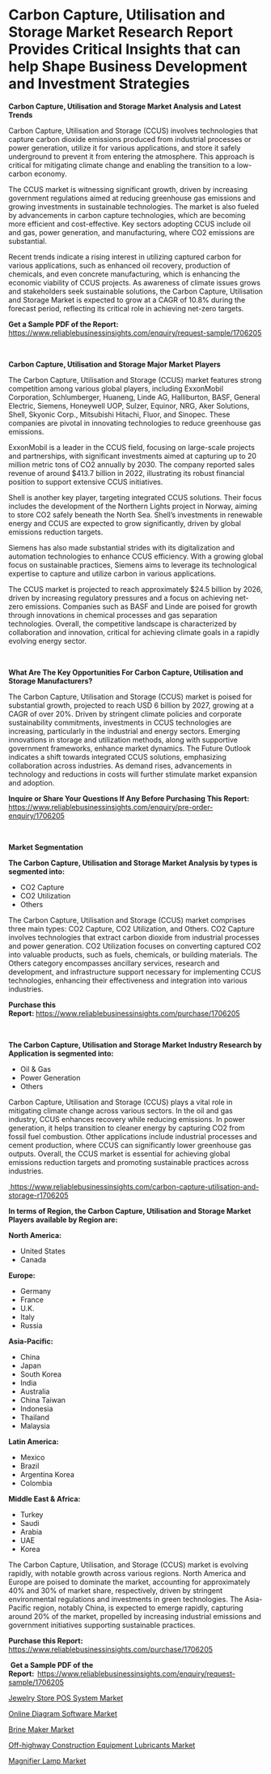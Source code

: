 <p><h1>Carbon Capture, Utilisation and Storage Market Research Report Provides Critical Insights that can help Shape Business Development and Investment Strategies</h1></p><p><strong>Carbon Capture, Utilisation and Storage Market Analysis and Latest Trends</strong></p>
<p><p>Carbon Capture, Utilisation and Storage (CCUS) involves technologies that capture carbon dioxide emissions produced from industrial processes or power generation, utilize it for various applications, and store it safely underground to prevent it from entering the atmosphere. This approach is critical for mitigating climate change and enabling the transition to a low-carbon economy.</p><p>The CCUS market is witnessing significant growth, driven by increasing government regulations aimed at reducing greenhouse gas emissions and growing investments in sustainable technologies. The market is also fueled by advancements in carbon capture technologies, which are becoming more efficient and cost-effective. Key sectors adopting CCUS include oil and gas, power generation, and manufacturing, where CO2 emissions are substantial. </p><p>Recent trends indicate a rising interest in utilizing captured carbon for various applications, such as enhanced oil recovery, production of chemicals, and even concrete manufacturing, which is enhancing the economic viability of CCUS projects. As awareness of climate issues grows and stakeholders seek sustainable solutions, the Carbon Capture, Utilisation and Storage Market is expected to grow at a CAGR of 10.8% during the forecast period, reflecting its critical role in achieving net-zero targets.</p></p>
<p><strong>Get a Sample PDF of the Report:&nbsp;</strong> <a href="https://www.reliablebusinessinsights.com/enquiry/request-sample/1706205?utm_campaign=1138&utm_medium=2&utm_source=Github&utm_content=ia&utm_term=21102024&utm_id=carbon-capture-utilisation-and-storage">https://www.reliablebusinessinsights.com/enquiry/request-sample/1706205</a></p>
<p>&nbsp;</p>
<p><strong>Carbon Capture, Utilisation and Storage Major Market Players</strong></p>
<p><p>The Carbon Capture, Utilisation and Storage (CCUS) market features strong competition among various global players, including ExxonMobil Corporation, Schlumberger, Huaneng, Linde AG, Halliburton, BASF, General Electric, Siemens, Honeywell UOP, Sulzer, Equinor, NRG, Aker Solutions, Shell, Skyonic Corp., Mitsubishi Hitachi, Fluor, and Sinopec. These companies are pivotal in innovating technologies to reduce greenhouse gas emissions.</p><p>ExxonMobil is a leader in the CCUS field, focusing on large-scale projects and partnerships, with significant investments aimed at capturing up to 20 million metric tons of CO2 annually by 2030. The company reported sales revenue of around $413.7 billion in 2022, illustrating its robust financial position to support extensive CCUS initiatives.</p><p>Shell is another key player, targeting integrated CCUS solutions. Their focus includes the development of the Northern Lights project in Norway, aiming to store CO2 safely beneath the North Sea. Shell’s investments in renewable energy and CCUS are expected to grow significantly, driven by global emissions reduction targets.</p><p>Siemens has also made substantial strides with its digitalization and automation technologies to enhance CCUS efficiency. With a growing global focus on sustainable practices, Siemens aims to leverage its technological expertise to capture and utilize carbon in various applications.</p><p>The CCUS market is projected to reach approximately $24.5 billion by 2026, driven by increasing regulatory pressures and a focus on achieving net-zero emissions. Companies such as BASF and Linde are poised for growth through innovations in chemical processes and gas separation technologies. Overall, the competitive landscape is characterized by collaboration and innovation, critical for achieving climate goals in a rapidly evolving energy sector.</p></p>
<p>&nbsp;</p>
<p><strong>What Are The Key Opportunities For Carbon Capture, Utilisation and Storage Manufacturers?</strong></p>
<p><p>The Carbon Capture, Utilisation and Storage (CCUS) market is poised for substantial growth, projected to reach USD 6 billion by 2027, growing at a CAGR of over 20%. Driven by stringent climate policies and corporate sustainability commitments, investments in CCUS technologies are increasing, particularly in the industrial and energy sectors. Emerging innovations in storage and utilization methods, along with supportive government frameworks, enhance market dynamics. The Future Outlook indicates a shift towards integrated CCUS solutions, emphasizing collaboration across industries. As demand rises, advancements in technology and reductions in costs will further stimulate market expansion and adoption.</p></p>
<p><strong>Inquire or Share Your Questions If Any Before Purchasing This Report:</strong> <a href="https://www.reliablebusinessinsights.com/enquiry/pre-order-enquiry/1706205?utm_campaign=1138&utm_medium=2&utm_source=Github&utm_content=ia&utm_term=21102024&utm_id=carbon-capture-utilisation-and-storage">https://www.reliablebusinessinsights.com/enquiry/pre-order-enquiry/1706205</a></p>
<p>&nbsp;</p>
<p><strong>Market Segmentation</strong></p>
<p><strong>The Carbon Capture, Utilisation and Storage Market Analysis by types is segmented into:</strong></p>
<p><ul><li>CO2 Capture</li><li>CO2 Utilization</li><li>Others</li></ul></p>
<p><p>The Carbon Capture, Utilisation and Storage (CCUS) market comprises three main types: CO2 Capture, CO2 Utilization, and Others. CO2 Capture involves technologies that extract carbon dioxide from industrial processes and power generation. CO2 Utilization focuses on converting captured CO2 into valuable products, such as fuels, chemicals, or building materials. The Others category encompasses ancillary services, research and development, and infrastructure support necessary for implementing CCUS technologies, enhancing their effectiveness and integration into various industries.</p></p>
<p><strong>Purchase this Report:&nbsp;</strong><a href="https://www.reliablebusinessinsights.com/purchase/1706205?utm_campaign=1138&utm_medium=2&utm_source=Github&utm_content=ia&utm_term=21102024&utm_id=carbon-capture-utilisation-and-storage">https://www.reliablebusinessinsights.com/purchase/1706205</a></p>
<p>&nbsp;</p>
<p><strong>The Carbon Capture, Utilisation and Storage Market Industry Research by Application is segmented into:</strong></p>
<p><ul><li>Oil & Gas</li><li>Power Generation</li><li>Others</li></ul></p>
<p><p>Carbon Capture, Utilisation and Storage (CCUS) plays a vital role in mitigating climate change across various sectors. In the oil and gas industry, CCUS enhances recovery while reducing emissions. In power generation, it helps transition to cleaner energy by capturing CO2 from fossil fuel combustion. Other applications include industrial processes and cement production, where CCUS can significantly lower greenhouse gas outputs. Overall, the CCUS market is essential for achieving global emissions reduction targets and promoting sustainable practices across industries.</p></p>
<p><a href="https://www.reliablebusinessinsights.com/carbon-capture-utilisation-and-storage-r1706205?utm_campaign=1138&utm_medium=2&utm_source=Github&utm_content=ia&utm_term=21102024&utm_id=carbon-capture-utilisation-and-storage">&nbsp;https://www.reliablebusinessinsights.com/carbon-capture-utilisation-and-storage-r1706205</a></p>
<p><strong>In terms of Region, the Carbon Capture, Utilisation and Storage Market Players available by Region are:</strong></p>
<p>
    <p> <strong> North America: </strong>
        <ul>
            <li>United States</li>
            <li>Canada</li>
        </ul>
        </p> 
    <p> <strong> Europe: </strong>
        <ul>
            <li>Germany</li>
            <li>France</li>
            <li>U.K.</li>
            <li>Italy</li>
            <li>Russia</li>
        </ul>
        </p> 
    <p> <strong> Asia-Pacific: </strong>
        <ul>
            <li>China</li>
            <li>Japan</li>
            <li>South Korea</li>
            <li>India</li>
            <li>Australia</li>
            <li>China Taiwan</li>
            <li>Indonesia</li>
            <li>Thailand</li>
            <li>Malaysia</li>
        </ul>
        </p> 
    <p> <strong> Latin America: </strong>
        <ul>
            <li>Mexico</li>
            <li>Brazil</li>
            <li>Argentina Korea</li>
            <li>Colombia</li>
        </ul>
        </p> 
    <p> <strong> Middle East & Africa: </strong>
        <ul>
            <li>Turkey</li>
            <li>Saudi</li>
            <li>Arabia</li>
            <li>UAE</li>
            <li>Korea</li>
        </ul>
    </p>
    </p>
<p><p>The Carbon Capture, Utilisation, and Storage (CCUS) market is evolving rapidly, with notable growth across various regions. North America and Europe are poised to dominate the market, accounting for approximately 40% and 30% of market share, respectively, driven by stringent environmental regulations and investments in green technologies. The Asia-Pacific region, notably China, is expected to emerge rapidly, capturing around 20% of the market, propelled by increasing industrial emissions and government initiatives supporting sustainable practices.</p></p>
<p><strong>Purchase this Report: </strong><a href="https://www.reliablebusinessinsights.com/purchase/1706205?utm_campaign=1138&utm_medium=2&utm_source=Github&utm_content=ia&utm_term=21102024&utm_id=carbon-capture-utilisation-and-storage">https://www.reliablebusinessinsights.com/purchase/1706205</a></p>
<p>&nbsp;<strong>Get a Sample PDF of the Report:&nbsp;&nbsp;</strong><a href="https://www.reliablebusinessinsights.com/enquiry/request-sample/1706205?utm_campaign=1138&utm_medium=2&utm_source=Github&utm_content=ia&utm_term=21102024&utm_id=carbon-capture-utilisation-and-storage">https://www.reliablebusinessinsights.com/enquiry/request-sample/1706205</a></p>
<p><strong></strong></p>
<p><p><a href="https://www.linkedin.com/pulse/jewelry-store-pos-system-market-report-product-type-end-use-f1grc?utm_campaign=1138&utm_medium=2&utm_source=Github&utm_content=ia&utm_term=21102024&utm_id=carbon-capture-utilisation-and-storage">Jewelry Store POS System Market</a></p><p><a href="https://www.linkedin.com/pulse/unveiling-market-trends-global-online-diagram-software-yvlkc?utm_campaign=1138&utm_medium=2&utm_source=Github&utm_content=ia&utm_term=21102024&utm_id=carbon-capture-utilisation-and-storage">Online Diagram Software Market</a></p><p><a href="https://issuu.com/reportprime-2/docs/brine-maker-market-size-2030.pptx_a6be6c8ceb5da0?utm_campaign=1138&utm_medium=2&utm_source=Github&utm_content=ia&utm_term=21102024&utm_id=carbon-capture-utilisation-and-storage">Brine Maker Market</a></p><p><a href="https://github.com/mynearvphamillwd7/Market-Research-Report-List-1/blob/main/off-highway-construction-equipment-lubricants-market.md?utm_campaign=1138&utm_medium=2&utm_source=Github&utm_content=ia&utm_term=21102024&utm_id=carbon-capture-utilisation-and-storage">Off-highway Construction Equipment Lubricants Market</a></p><p><a href="https://issuu.com/reportprime-2/docs/magnifier-lamp-market-size-2030.ppt_29c4b6642a7d02?utm_campaign=1138&utm_medium=2&utm_source=Github&utm_content=ia&utm_term=21102024&utm_id=carbon-capture-utilisation-and-storage">Magnifier Lamp Market</a></p></p>
